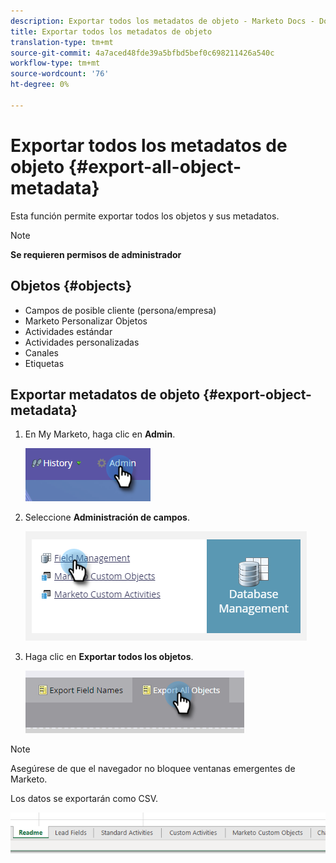 ```yaml
---
description: Exportar todos los metadatos de objeto - Marketo Docs - Documentación del producto
title: Exportar todos los metadatos de objeto
translation-type: tm+mt
source-git-commit: 4a7aced48fde39a5bfbd5bef0c698211426a540c
workflow-type: tm+mt
source-wordcount: '76'
ht-degree: 0%

---
```



# Exportar todos los metadatos de objeto {#export-all-object-metadata}

Esta función permite exportar todos los objetos y sus metadatos.

>[!NOTE]
>
>**Se requieren permisos de administrador**

## Objetos {#objects}

* Campos de posible cliente (persona/empresa)
* Marketo Personalizar Objetos
* Actividades estándar
* Actividades personalizadas
* Canales
* Etiquetas

## Exportar metadatos de objeto {#export-object-metadata}

1. En My Marketo, haga clic en **Admin**.

   ![](assets/export-all-object-metadata-1.png)

1. Seleccione **Administración de campos**.

   ![](assets/export-all-object-metadata-2.png)

1. Haga clic en **Exportar todos los objetos**.

   ![](assets/export-all-object-metadata-3.png)

>[!NOTE]
>
>Asegúrese de que el navegador no bloquee ventanas emergentes de Marketo.

Los datos se exportarán como CSV.

![](assets/export-all-object-metadata-4.png)
